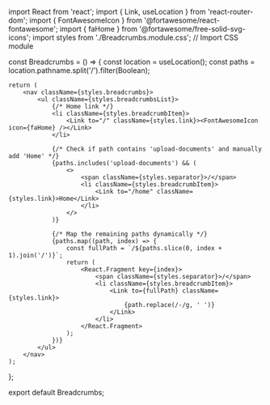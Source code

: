 import React from 'react';
import { Link, useLocation } from 'react-router-dom';
import { FontAwesomeIcon } from '@fortawesome/react-fontawesome';
import { faHome } from '@fortawesome/free-solid-svg-icons';
import styles from './Breadcrumbs.module.css'; // Import CSS module

const Breadcrumbs = () => {
    const location = useLocation();
    const paths = location.pathname.split('/').filter(Boolean);

    return (
        <nav className={styles.breadcrumbs}>
            <ul className={styles.breadcrumbsList}>
                {/* Home link */}
                <li className={styles.breadcrumbItem}>
                    <Link to="/" className={styles.link}><FontAwesomeIcon icon={faHome} /></Link>
                </li>
                
                {/* Check if path contains 'upload-documents' and manually add 'Home' */}
                {paths.includes('upload-documents') && (
                    <>
                        <span className={styles.separator}>/</span>
                        <li className={styles.breadcrumbItem}>
                            <Link to="/home" className={styles.link}>Home</Link>
                        </li>
                    </>
                )}

                {/* Map the remaining paths dynamically */}
                {paths.map((path, index) => {
                    const fullPath = `/${paths.slice(0, index + 1).join('/')}`;
                    return (
                        <React.Fragment key={index}>
                            <span className={styles.separator}>/</span>
                            <li className={styles.breadcrumbItem}>
                                <Link to={fullPath} className={styles.link}>
                                    {path.replace(/-/g, ' ')}
                                </Link>
                            </li>
                        </React.Fragment>
                    );
                })}
            </ul>
        </nav>
    );
};

export default Breadcrumbs;
